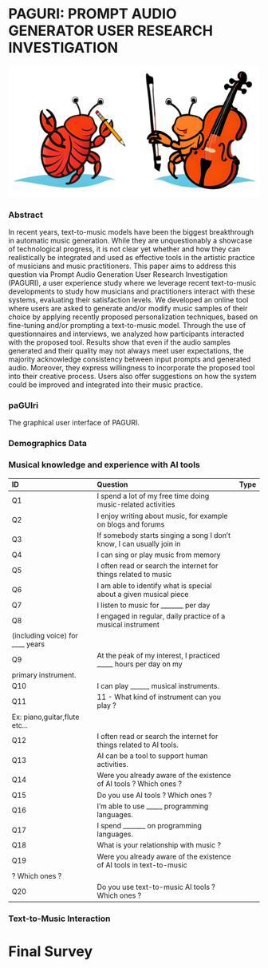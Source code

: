 # PAGURI: PROMPT AUDIO GENERATOR USER RESEARCH INVESTIGATION

<p align="center">
  <img src="figures/PAGURI_Logo.png"/>
</p>


### Abstract 

In recent years, text-to-music models have been the biggest breakthrough in automatic music generation. While they are unquestionably a showcase of technological progress, it is not clear yet whether and how they can realistically be integrated and used as effective tools in the artistic practice of musicians and music practitioners. This paper aims to address this question via Prompt Audio Generation User Research Investigation (PAGURI), a user experience study where we leverage recent text-to-music developments to study how musicians and practitioners interact with these systems, evaluating their satisfaction levels. We developed an online tool where users are asked to generate and/or modify music samples of their choice by applying recently proposed personalization techniques, based on fine-tuning and/or prompting a text-to-music model. Through the use of questionnaires and interviews, we analyzed how participants interacted with the proposed tool. Results show that even if the audio samples generated and their quality may not always meet user expectations, the majority acknowledge consistency between input prompts and generated audio. Moreover, they express willingness to incorporate the proposed tool into their creative process. Users also offer suggestions on how the system could be improved and integrated into their music practice.

### paGUIri
The graphical user interface of PAGURI.

### Demographics Data



### Musical knowledge and experience with AI tools

| ID  | Question  |  Type | 
|:---|:---|:---|
| Q1  |  I spend a lot of my free time doing music-related activities |   |
| Q2  |  I enjoy writing about music, for example on blogs and forums |   |
| Q3  | If somebody starts singing a song I don’t know, I can usually join in  |   |
| Q4  |  I can sing or play music from memory |   |
| Q5  |  I often read or search the internet for things related to music |   |
| Q6  |  I am able to identify what is special about a given musical piece  |   |
| Q7  | I listen to music for _______ per day  |   |
| Q8  |I engaged in regular, daily practice of a musical instrument
(including voice) for ____ years|   |
| Q9  |At the peak of my interest, I practiced _____ hours per day on my
primary instrument.|   |
| Q10  |I can play ______ musical instruments.|   |
| Q11  |11 - What kind of instrument can you play ?
Ex: piano,guitar,flute etc...|   |
| Q12  |I often read or search the internet for things related to AI tools.|   |
| Q13  |AI can be a tool to support human activities.|   |
| Q14  |Were you already aware of the existence of AI tools ? Which ones ?|   |
| Q15  |Do you use AI tools ? Which ones ?|   |
| Q16  |I’m able to use _____ programming languages.|   |
| Q17  |I spend _______ on programming languages.|   |
| Q18  |What is your relationship with music ?|   |
| Q19  |Were you already aware of the existence of AI tools in text-to-music
? Which ones ?|   |
| Q20  |Do you use text-to-music AI tools ? Which ones ?|   |


### Text-to-Music Interaction

# Final Survey

